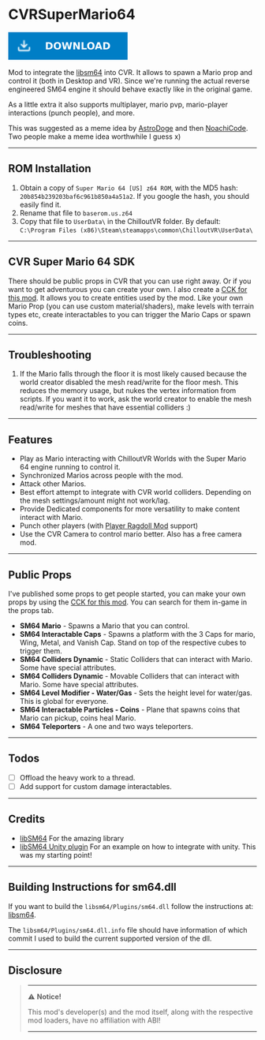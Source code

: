 # CVRSuperMario64

[![Download Latest CVRSuperMario64.dll](../.Resources/DownloadButtonEnabled.svg "Download Latest CVRSuperMario64.dll")](https://github.com/kafeijao/Kafe_CVR_Mods/releases/latest/download/CVRSuperMario64.dll)

Mod to integrate the [libsm64](https://github.com/libsm64/libsm64) into CVR. It allows to spawn a Mario prop and control
it (both in Desktop and VR). Since we're running the actual reverse engineered SM64 engine it should behave exactly like
in the original game.

As a little extra it also supports multiplayer, mario pvp, mario-player interactions (punch people), and more.

This was suggested as a meme idea by [AstroDoge](https://github.com/AstroDogeDX) and then 
[NoachiCode](https://github.com/NoachiCode). Two people make a meme idea worthwhile I guess x)

---

## ROM Installation

1. Obtain a copy of `Super Mario 64 [US] z64 ROM`, with the MD5 hash: `20b854b239203baf6c961b850a4a51a2`. If you google
   the hash, you should easily find it.
2. Rename that file to `baserom.us.z64`
3. Copy that file to `UserData\` in the ChilloutVR folder. By
   default: `C:\Program Files (x86)\Steam\steamapps\common\ChilloutVR\UserData\`

---

## CVR Super Mario 64 SDK

There should be public props in CVR that you can use right away. Or if you want to get adventurous you can create your
own. I also create a [CCK for this mod](https://github.com/kafeijao/Kafe_CVR_CCKs/tree/master/CVRSuperMario64). It
allows you to create entities used by the mod. Like your own Mario Prop (you can use custom material/shaders), make
levels with terrain types etc, create interactables to you can trigger the Mario Caps or spawn coins.

---

## Troubleshooting

1. If the Mario falls through the floor it is most likely caused because the world creator disabled the mesh read/write
   for the floor mesh. This reduces the memory usage, but nukes the vertex information from scripts. If you want it to
   work, ask the world creator to enable the mesh read/write for meshes that have essential colliders :)

---

## Features

- Play as Mario interacting with ChilloutVR Worlds with the Super Mario 64 engine running to control it.
- Synchronized Marios across people with the mod.
- Attack other Marios.
- Best effort attempt to integrate with CVR world colliders. Depending on the mesh settings/amount might not work/lag.
- Provide Dedicated components for more versatility to make content interact with Mario.
- Punch other players (with [Player Ragdoll Mod](https://github.com/SDraw/ml_mods_cvr/tree/master/ml_prm) support)
- Use the CVR Camera to control mario better. Also has a free camera mod.

---

## Public Props

I've published some props to get people started, you can make your own props by using
the [CCK for this mod](https://github.com/kafeijao/Kafe_CVR_CCKs/tree/master/CVRSuperMario64). You can search for them
in-game in the props tab.

- **SM64 Mario** - Spawns a Mario that you can control.
- **SM64 Interactable Caps** - Spawns a platform with the 3 Caps for mario, Wing, Metal, and Vanish Cap. Stand on top of
the respective cubes to trigger them.
- **SM64 Colliders Dynamic** - Static Colliders that can interact with Mario. Some have special attributes.
- **SM64 Colliders Dynamic** - Movable Colliders that can interact with Mario. Some have special attributes.
- **SM64 Level Modifier - Water/Gas** - Sets the height level for water/gas. This is global for everyone.
- **SM64 Interactable Particles - Coins** - Plane that spawns coins that Mario can pickup, coins heal Mario.
- **SM64 Teleporters** - A one and two ways teleporters.

---

## Todos

- [ ] Offload the heavy work to a thread.
- [ ] Add support for custom damage interactables.

---

## Credits

- [libSM64](https://github.com/libsm64/libsm64) For the amazing library
- [libSM64 Unity plugin](https://github.com/libsm64/libsm64-unity-dev) For an example on how to integrate with unity.
  This was my starting point!

---

## Building Instructions for sm64.dll

If you want to build the `libsm64/Plugins/sm64.dll` follow the instructions at: 
[libsm64](https://github.com/libsm64/libsm64).

The `libsm64/Plugins/sm64.dll.info` file should have information of which commit I used to build the current supported
version of the dll.

---

## Disclosure

> ---
> ⚠️ **Notice!**  
>
> This mod's developer(s) and the mod itself, along with the respective mod loaders, have no affiliation with ABI!
>
> ---
